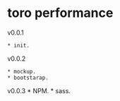 # toro performance

v0.0.1

    * init.

v0.0.2

    * mockup.
    * bootstarap.

v0.0.3
    * NPM.
    * sass.
